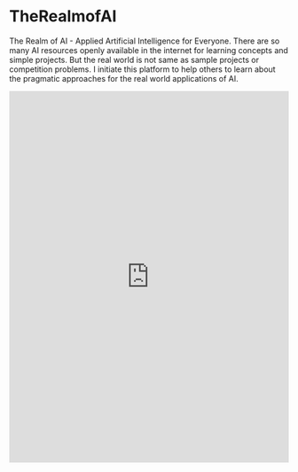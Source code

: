 # TheRealmofAI
The Realm of AI - Applied Artificial Intelligence for Everyone. There are so many AI resources openly available in the internet for learning concepts and simple projects. But the real world is not same as sample projects or competition problems. I initiate this platform to help others to learn about the pragmatic approaches for the real world applications of AI.


<iframe frameborder="0" style="width:100%;height:670px;" src="https://viewer.diagrams.net/?highlight=0000ff&nav=1&title=CV.drawio#Uhttps%3A%2F%2Fraw.githubusercontent.com%2FAravindkumar-Rajendran%2FTheRealmofAI%2Fmaster%2FLearning%2520Path%2FCV.drawio"></iframe>
